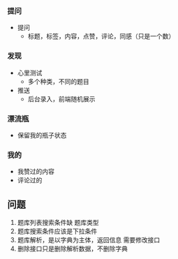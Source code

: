 ### 提问
- 提问
  + 标题，标签，内容，点赞，评论，同感（只是一个数）

### 发现
- 心里测试
  + 多个种类，不同的题目
- 推送
  + 后台录入，前端随机展示

### 漂流瓶
- 保留我的瓶子状态

### 我的
- 我赞过的内容
- 评论过的

## 问题
1. 题库列表搜索条件缺 题库类型
2. 题库搜索条件应该是下拉条件
3. 题库解析，是以字典为主体，返回信息 需要修改接口
4. 删除接口只是删除解析数据，不删除字典